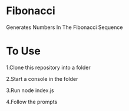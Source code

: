 # Fibonacci
Generates Numbers In The Fibonacci Sequence


# To Use
  1.Clone this repository into a folder

  2.Start a console in the folder

  3.Run node index.js

  4.Follow the prompts
